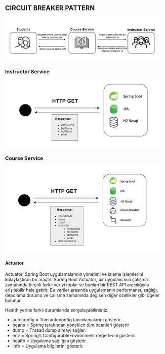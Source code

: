 ## CIRCUIT BREAKER PATTERN
![img.png](img.png)

### Instructor Service

![img_4.png](img_4.png)

### Course Service

![img_3.png](img_3.png)

#### Actuator

Actuator, Spring Boot uygulamalarının yönetimi ve izleme işlemlerini kolaylaştıran bir araçtır. Spring Boot Actuator, bir uygulamanın çalışma zamanında birçok farklı veriyi toplar ve bunları bir REST API aracılığıyla erişilebilir hale getirir. Bu veriler arasında uygulamanın performansı, sağlığı, depolama durumu ve çalışma zamanında değişen diğer özellikler gibi öğeler bulunur.

Health yerine farklı durumlarıda sorgulayabilirsiniz.
* autoconfig = Tüm autoconfig tanımlamalarını gösterir
* beans = Spring tarafından yönetilen tüm beanleri gösterir
* dump = Thread dump almayı sağlar.
* env = Spring’s ConfigurableEnvironment değerlerini gösterir.
* health = Uygulama sağlığını gösterir.
* info = Uygulama bilgilerini gösterir.
